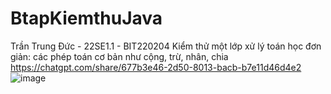 # BtapKiemthuJava
Trần Trung Đức - 22SE1.1 - BIT220204
Kiểm thử một lớp xử lý toán học đơn giản:  các phép toán cơ bản như cộng, trừ, nhân, chia
https://chatgpt.com/share/677b3e46-2d50-8013-bacb-b7e11d46d4e2
![image](https://github.com/user-attachments/assets/c18ec485-3295-44c9-b06b-73f9fce31b22)
